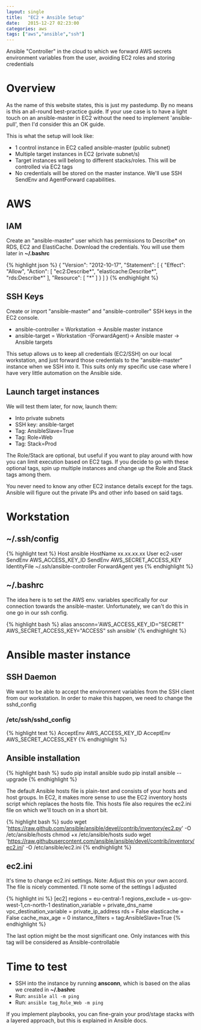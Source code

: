 ```yaml
---
layout: single
title:  "EC2 + Ansible Setup"
date:   2015-12-27 02:23:00
categories: aws
tags: ["aws","ansible","ssh"]
---
```


Ansible "Controller" in the cloud to which we forward AWS secrets environment variables from the user, avoiding EC2 roles and storing credentials

# Overview

As the name of this website states, this is just my pastedump. By no means is this an all-round best-practice guide. If your use case is to have a light touch on an ansible-master in EC2 without the need to implement 'ansible-pull', then I'd consider this an OK guide.

This is what the setup will look like:

*   1 control instance in EC2 called ansible-master (public subnet)
*   Multiple target instances in EC2 (private subnet/s)
*   Target instances will belong to different stacks/roles. This will be controlled via EC2 tags
*   No credentials will be stored on the master instance. We'll use SSH SendEnv and AgentForward capabilities.

# AWS

## IAM

Create an "ansible-master" user which has permissions to Describe* on RDS, EC2 and ElastiCache. Download the credentials. You will use them later in **~/.bashrc**

{% highlight json %}
{
    "Version": "2012-10-17",
    "Statement": [
        {
            "Effect": "Allow",
            "Action": [
                "ec2:Describe*",
                "elasticache:Describe*",
                "rds:Describe*"
            ],
            "Resource": [
                "*"
            ]
        }
    ]
}
{% endhighlight %}

## SSH Keys

Create or import "ansible-master" and "ansible-controller" SSH keys in the EC2 console.

*   ansible-controller = Workstation -> Ansible master instance
*   ansible-target = Workstation -(ForwardAgent)-> Ansible master -> Ansible targets

This setup allows us to keep all credentials (EC2/SSH) on our local workstation, and just forward those credentials to the "ansible-master" instance when we SSH into it. This suits only my specific use case where I have very little automation on the Ansible side.

## Launch target instances

We will test them later, for now, launch them:

*   Into private subnets
*   SSH key: ansible-target
*   Tag: AnsibleSlave=True
*   Tag: Role=Web
*   Tag: Stack=Prod

The Role/Stack are optional, but useful if you want to play around with how you can limit execution based on EC2 tags. If you decide to go with these optional tags, spin up multiple instances and change up the Role and Stack tags among them.

You never need to know any other EC2 instance details except for the tags. Ansible will figure out the private IPs and other info based on said tags.

# Workstation

## ~/.ssh/config

{% highlight text %}
Host ansible
    HostName xx.xx.xx.xx
    User ec2-user
    SendEnv AWS_ACCESS_KEY_ID
    SendEnv AWS_SECRET_ACCESS_KEY 
    IdentityFile ~/.ssh/ansible-controller
    ForwardAgent yes 
{% endhighlight %}

## ~/.bashrc

The idea here is to set the AWS env. variables specifically for our connection towards the ansible-master. Unfortunately, we can't do this in one go in our ssh config. 

{% highlight bash %}
alias ansconn='AWS_ACCESS_KEY_ID="SECRET" AWS_SECRET_ACCESS_KEY="ACCESS" ssh ansible'
{% endhighlight %}


# Ansible master instance

## SSH Daemon

We want to be able to accept the environment variables from the SSH client from our workstation. In order to make this happen, we need to change the sshd_config

### /etc/ssh/sshd_config

{% highlight text %}
AcceptEnv AWS_ACCESS_KEY_ID
AcceptEnv AWS_SECRET_ACCESS_KEY
{% endhighlight %}

## Ansible installation

{% highlight bash %}
sudo pip install ansible
sudo pip install ansible --upgrade
{% endhighlight %}

The default Ansible hosts file is plain-text and consists of your hosts and host groups. In EC2, it makes more sense to use the EC2 inventory hosts script which replaces the hosts file. This hosts file also requires the ec2.ini file on which we'll touch on in a short bit.

{% highlight bash %}
sudo wget 'https://raw.github.com/ansible/ansible/devel/contrib/inventory/ec2.py' -O /etc/ansible/hosts
chmod +x /etc/ansible/hosts
sudo wget 'https://raw.githubusercontent.com/ansible/ansible/devel/contrib/inventory/ec2.ini' -O /etc/ansible/ec2.ini
{% endhighlight %}

## ec2.ini

It's time to change ec2.ini settings.
Note: Adjust this on your own accord. The file is nicely commented. I'll note some of the settings I adjusted

{% highlight ini %}
[ec2]
regions = eu-central-1
regions_exclude = us-gov-west-1,cn-north-1
destination_variable = private_dns_name
vpc_destination_variable = private_ip_address
rds = False
elasticache = False
cache_max_age = 0
instance_filters = tag:AnsibleSlave=True
{% endhighlight %}

The last option might be the most significant one. Only instances with this tag will be considered as Ansible-controllable

# Time to test

*   SSH into the instance by running **ansconn**, which is based on the alias we created in **~/.bashrc**
*   Run: `ansible all -m ping`
*   Run: `ansible tag_Role_Web -m ping`

If you implement playbooks, you can fine-grain your prod/stage stacks with a layered approach, but this is explained in Ansible docs.